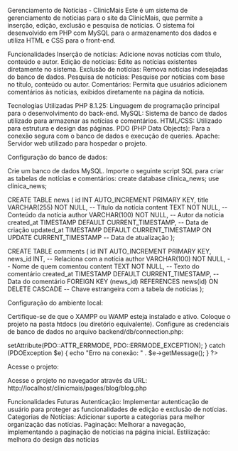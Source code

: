 Gerenciamento de Notícias - ClinicMais
Este é um sistema de gerenciamento de notícias para o site da ClinicMais, que permite a inserção, edição, exclusão e pesquisa de notícias. O sistema foi desenvolvido em PHP com MySQL para o armazenamento dos dados e utiliza HTML e CSS para o front-end.

Funcionalidades
Inserção de notícias: Adicione novas notícias com título, conteúdo e autor.
Edição de notícias: Edite as notícias existentes diretamente no sistema.
Exclusão de notícias: Remova notícias indesejadas do banco de dados.
Pesquisa de notícias: Pesquise por notícias com base no título, conteúdo ou autor.
Comentários: Permita que usuários adicionem comentários às notícias, exibidos diretamente na página da notícia.

Tecnologias Utilizadas
PHP 8.1.25: Linguagem de programação principal para o desenvolvimento do back-end.
MySQL: Sistema de banco de dados utilizado para armazenar as notícias e comentários.
HTML/CSS: Utilizado para estrutura e design das páginas.
PDO (PHP Data Objects): Para a conexão segura com o banco de dados e execução de queries.
Apache: Servidor web utilizado para hospedar o projeto.

Configuração do banco de dados:

Crie um banco de dados MySQL.
Importe o seguinte script SQL para criar as tabelas de notícias e comentários:
create database clinica_news;
use clinica_news;

CREATE TABLE news (
    id INT AUTO_INCREMENT PRIMARY KEY,
    title VARCHAR(255) NOT NULL,          -- Título da notícia
    content TEXT NOT NULL,                -- Conteúdo da notícia
    author VARCHAR(100) NOT NULL,         -- Autor da notícia
    created_at TIMESTAMP DEFAULT CURRENT_TIMESTAMP, -- Data de criação
    updated_at TIMESTAMP DEFAULT CURRENT_TIMESTAMP ON UPDATE CURRENT_TIMESTAMP -- Data de atualização
);

CREATE TABLE comments (
    id INT AUTO_INCREMENT PRIMARY KEY,
    news_id INT,                           -- Relaciona com a notícia
    author VARCHAR(100) NOT NULL,          -- Nome de quem comentou
    content TEXT NOT NULL,                 -- Texto do comentário
    created_at TIMESTAMP DEFAULT CURRENT_TIMESTAMP, -- Data do comentário
    FOREIGN KEY (news_id) REFERENCES news(id) ON DELETE CASCADE -- Chave estrangeira com a tabela de notícias
);

Configuração do ambiente local:

Certifique-se de que o XAMPP ou WAMP esteja instalado e ativo.
Coloque o projeto na pasta htdocs (ou diretório equivalente).
Configure as credenciais de banco de dados no arquivo backend/db/connection.php:
<?php
$host = 'localhost';
$db   = 'clinicmais';  // Nome do banco de dados
$user = 'root';        // Usuário do MySQL
$pass = '';            // Senha do MySQL (deixe vazio se não houver senha)

try {
    $pdo = new PDO("mysql:host=$host;dbname=$db", $user, $pass);
    $pdo->setAttribute(PDO::ATTR_ERRMODE, PDO::ERRMODE_EXCEPTION);
} catch (PDOException $e) {
    echo "Erro na conexão: " . $e->getMessage();
}
?>
Acesse o projeto:

Acesse o projeto no navegador através da URL: http://localhost/clinicmais/pages/blog/blog.php

Funcionalidades Futuras
Autenticação: Implementar autenticação de usuário para proteger as funcionalidades de edição e exclusão de notícias.
Categorias de Notícias: Adicionar suporte a categorias para melhor organização das notícias.
Paginação: Melhorar a navegação, implementando a paginação de notícias na página inicial.
Estilização: melhora do design das notícias